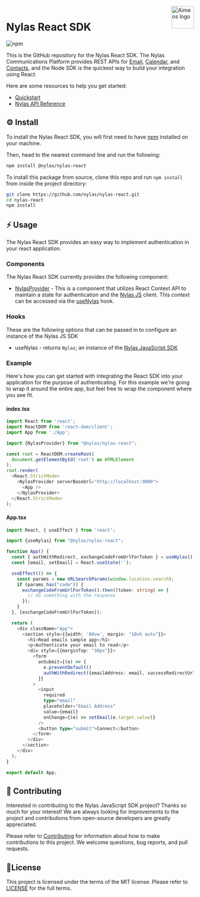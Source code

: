<a href="https://www.nylas.com/">
    <img src="https://brand.nylas.com/assets/downloads/logo_horizontal_png/Nylas-Logo-Horizontal-Blue_.png" alt="Aimeos logo" title="Aimeos" align="right" height="60" />
</a>

# Nylas React SDK

![npm](https://img.shields.io/npm/v/@nylas/nylas-react)

This is the GitHub repository for the Nylas React SDK. The Nylas Communications Platform provides REST APIs for [Email](https://developer.nylas.com/docs/connectivity/email/), [Calendar](https://developer.nylas.com/docs/connectivity/calendar/), and [Contacts](https://developer.nylas.com/docs/connectivity/contacts/), and the Node SDK is the quickest way to build your integration using React.

Here are some resources to help you get started:

- [Quickstart](https://developer.nylas.com/docs/the-basics/quickstart/)
- [Nylas API Reference](https://developer.nylas.com/docs/api/)


## ⚙️ Install

To install the Nylas React SDK, you will first need to have [npm](https://www.npmjs.com/get-npm) installed on your machine.

Then, head to the nearest command line and run the following:
```bash
npm install @nylas/nylas-react
```

To install this package from source, clone this repo and run `npm install` from inside the project directory:

```bash
git clone https://github.com/nylas/nylas-react.git
cd nylas-react
npm install
```

## ⚡️ Usage

The Nylas React SDK provides an easy way to implement authentication in your react application.

### Components

The Nylas React SDK currently provides the following component:

* [NylasProvider](src/nylas-provider.tsx) - This is a component that utilizes React Context API to maintain a state for authentication and the [Nylas JS](https://github.com/nylas/nylas-js) client. This context can be accessed via the [useNylas](https://github.com/nylas/nylas-react#useNylas) hook.

### Hooks
These are the following options that can be passed in to configure an instance of the Nylas JS SDK

* useNylas - returns `Nylas`; an instance of the [Nylas JavaScript SDK](https://github.com/nylas/nylas-js)

### Example
Here's how you can get started with integrating the React SDK into your application for the purpose of authenticating. For this example we're going to wrap it around the entire app, but feel free to wrap the component where you see fit.

#### index.tsx
```typescript jsx
import React from 'react';
import ReactDOM from 'react-dom/client';
import App from './App';

import {NylasProvider} from "@nylas/nylas-react";

const root = ReactDOM.createRoot(
  document.getElementById('root') as HTMLElement
);
root.render(
  <React.StrictMode>
    <NylasProvider serverBaseUrl="http://localhost:9000">
      <App />
    </NylasProvider>
  </React.StrictMode>
);
```

#### App.tsx
```typescript jsx
import React, { useEffect } from 'react';

import {useNylas} from "@nylas/nylas-react";

function App() {
  const { authWithRedirect, exchangeCodeFromUrlForToken } = useNylas();
  const [email, setEmail] = React.useState('');

  useEffect(() => {
    const params = new URLSearchParams(window.location.search);
    if (params.has("code")) {
      exchangeCodeFromUrlForToken().then((token: string) => {
        // do something with the response
      });
    }
  }, [exchangeCodeFromUrlForToken]);

  return (
    <div className="App">
      <section style={{width: '80vw', margin: "10vh auto"}}>
        <h1>Read emails sample app</h1>
        <p>Authenticate your email to read</p>
        <div style={{marginTop: "30px"}}>
          <form
            onSubmit={(e) => {
              e.preventDefault()
              authWithRedirect({emailAddress: email, successRedirectUrl: "/success"})
            }}
          >
            <input
              required
              type="email"
              placeholder="Email Address"
              value={email}
              onChange={(e) => setEmail(e.target.value)}
            />
            <button type="submit">Connect</button>
          </form>
        </div>
      </section>
    </div>
  );
}

export default App;

```

## 💙 Contributing

Interested in contributing to the Nylas JavaScript SDK project? Thanks so much for your interest! We are always looking for improvements to the project and contributions from open-source developers are greatly appreciated.

Please refer to [Contributing](Contributing.md) for information about how to make contributions to this project. We welcome questions, bug reports, and pull requests.

## 📝License

This project is licensed under the terms of the MIT license. Please refer to [LICENSE](LICENSE.txt) for the full terms. 


